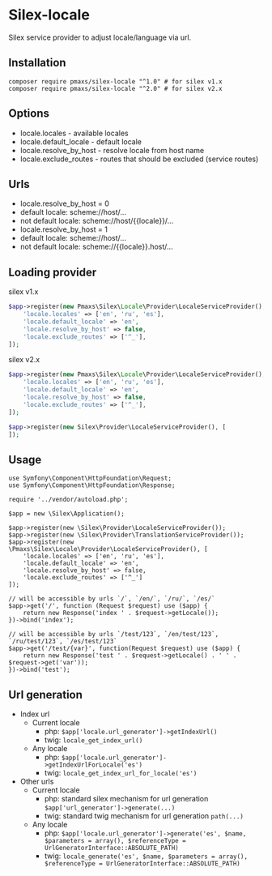 # Silex-locale

Silex service provider to adjust locale/language via url.

## Installation

```
composer require pmaxs/silex-locale "^1.0" # for silex v1.x
composer require pmaxs/silex-locale "^2.0" # for silex v2.x
```

## Options

- locale.locales - available locales  
- locale.default_locale - default locale  
- locale.resolve_by_host - resolve locale from host name  
- locale.exclude_routes - routes that should be excluded (service routes)

## Urls

- locale.resolve_by_host = 0
 - default locale: scheme://host/...  
 - not default locale: scheme://host/{{locale}}/...  
- locale.resolve_by_host = 1
 - default locale: scheme://host/...  
 - not default locale: scheme://{{locale}}.host/...  

## Loading provider

silex v1.x

```php
$app->register(new Pmaxs\Silex\Locale\Provider\LocaleServiceProvider(), [
    'locale.locales' => ['en', 'ru', 'es'],
    'locale.default_locale' => 'en',
    'locale.resolve_by_host' => false,
    'locale.exclude_routes' => ['^_'],
]);
```

silex v2.x

```php
$app->register(new Pmaxs\Silex\Locale\Provider\LocaleServiceProvider(), [
    'locale.locales' => ['en', 'ru', 'es'],
    'locale.default_locale' => 'en',
    'locale.resolve_by_host' => false,
    'locale.exclude_routes' => ['^_'],
]);

$app->register(new Silex\Provider\LocaleServiceProvider(), [
]);
```

## Usage

```
use Symfony\Component\HttpFoundation\Request;
use Symfony\Component\HttpFoundation\Response;

require '../vendor/autoload.php';

$app = new \Silex\Application();

$app->register(new \Silex\Provider\LocaleServiceProvider());
$app->register(new \Silex\Provider\TranslationServiceProvider());
$app->register(new \Pmaxs\Silex\Locale\Provider\LocaleServiceProvider(), [
    'locale.locales' => ['en', 'ru', 'es'],
    'locale.default_locale' => 'en',
    'locale.resolve_by_host' => false,
    'locale.exclude_routes' => ['^_']
]);

// will be accessible by urls `/`, `/en/`, `/ru/`, `/es/`
$app->get('/', function (Request $request) use ($app) {
    return new Response('index ' . $request->getLocale());
})->bind('index');

// will be accessible by urls `/test/123`, `/en/test/123`, `/ru/test/123`, `/es/test/123`
$app->get('/test/{var}', function(Request $request) use ($app) {
    return new Response('test ' . $request->getLocale() . ' ' . $request->get('var'));
})->bind('test');
```

## Url generation

- Index url
  - Current locale
    - php: `$app['locale.url_generator']->getIndexUrl()`
    - twig: `locale_get_index_url()`
  - Any locale
    - php: `$app['locale.url_generator']->getIndexUrlForLocale('es')`
    - twig: `locale_get_index_url_for_locale('es')`
- Other urls
  - Current locale
    - php: standard silex mechanism for url generation `$app['url_generator']->generate(...)`
    - twig: standard twig mechanism for url generation `path(...)`
  - Any locale
    - php: `$app['locale.url_generator']->generate('es', $name, $parameters = array(), $referenceType = UrlGeneratorInterface::ABSOLUTE_PATH)`
    - twig: `locale_generate('es', $name, $parameters = array(), $referenceType = UrlGeneratorInterface::ABSOLUTE_PATH)`
   
